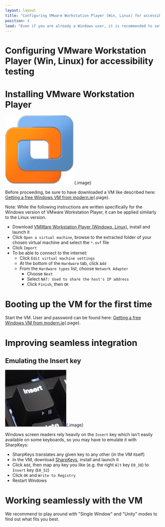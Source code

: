 ```yaml
---
layout: layout
title: "Configuring VMware Workstation Player (Win, Linux) for accessibility testing"
position: 4
lead: "Even if you are already a Windows user, it is recommended to set up a virtual machine (VM) specifically configured for accessibility testing."
---
```


# Configuring VMware Workstation Player (Win, Linux) for accessibility testing

# Installing VMware Workstation Player

![VMware Workstation logo](_media/vmware-workstation-player-logo.png){.image}

Before proceeding, be sure to have downloaded a VM like described here: [Getting a free Windows VM from modern.ie](/environment-needed-for-developing-accessible-websites/virtual-testing-machine/getting-a-free-windows-vm-from-modern-ie){.page}.

Note: While the following instructions are written specifically for the Windows version of VMware Workstation Player, it can be applied similarly to the Linux version.
  
- Download [VMWare Workstation Player (Windows, Linux)](http://www.vmware.com/de/products/player/), install and launch it  
- Click `Open a virtual machine`, browse to the extracted folder of your chosen virtual machine and select the `*.ovf` file
- Click `Import`
- To be able to connect to the internet:
    - Click `Edit virtual machine settings`
    - At the bottom of the `Hardware` tab, click `Add`
    - From the `Hardware types` list, choose `Network Adapter`
        - Choose `Next`
        - Select `NAT: Used to share the host's IP address`
        - Click `Finish`, then `OK`

# Booting up the VM for the first time

Start the VM. User and password can be found here: [Getting a free Windows VM from modern.ie](/environment-needed-for-developing-accessible-websites/virtual-testing-machine/getting-a-free-windows-vm-from-modern-ie){.page}.

# Improving seamless integration

## Emulating the Insert key

![Insert key on a keyboard](_media/insert-key-on-a-keyboard.png){.image}

Windows screen readers rely heavily on the `Insert` key which isn't easily available on some keyboards, so you may have to emulate it with SharpKeys:

- SharpKeys translates any given key to any other (in the VM itself)
- In the VM, download [SharpKeys](http://sharpkeys.codeplex.com/), install and launch it
- Click `Add`, then map any key you like (e.g. the right `Alt` key `E0_38`) to `Insert` key (`E0_52`)
- Click `OK` and `Write to Registry`
- Restart Windows

# Working seamlessly with the VM

We recommend to play around with "Single Window" and "Unity" modes to find out what fits you best.